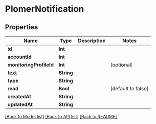 # PlomerNotification

## Properties
Name | Type | Description | Notes
------------ | ------------- | ------------- | -------------
**id** | **Int** |  | 
**accountId** | **Int** |  | 
**monitoringProfileId** | **Int** |  | [optional] 
**text** | **String** |  | 
**type** | **String** |  | 
**read** | **Bool** |  | [default to false]
**createdAt** | **String** |  | 
**updatedAt** | **String** |  | 

[[Back to Model list]](../README.md#documentation-for-models) [[Back to API list]](../README.md#documentation-for-api-endpoints) [[Back to README]](../README.md)



